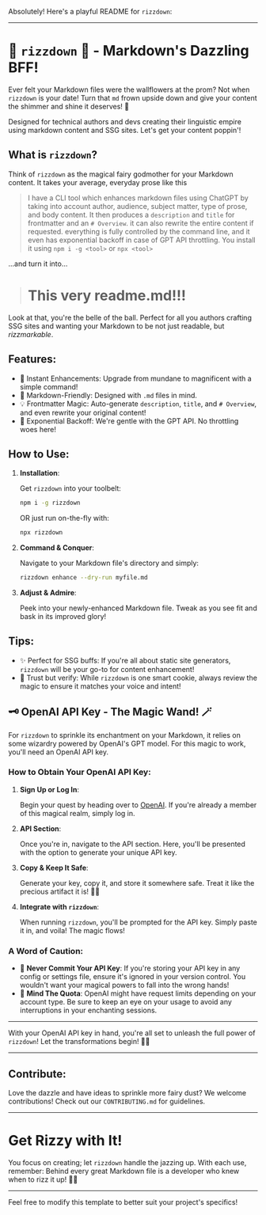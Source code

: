 Absolutely! Here's a playful README for `rizzdown`:

---

# 🌟 `rizzdown` 🌟 - Markdown's Dazzling BFF!

Ever felt your Markdown files were the wallflowers at the prom? Not when `rizzdown` is your date! Turn that `md` frown upside down and give your content the shimmer and shine it deserves! 🎉

Designed for technical authors and devs creating their linguistic empire using markdown content and SSG sites. Let's get your content poppin'!

## What is `rizzdown`?

Think of `rizzdown` as the magical fairy godmother for your Markdown content. It takes your average, everyday prose like this

> I have a CLI tool which enhances markdown files using ChatGPT by taking into account author, audience, subject matter, type of prose, and body content. It then produces a `description` and `title` for frontmatter and an `# Overview`. it can also rewrite the entire content if requested. everything is fully controlled by the command line, and it even has exponential backoff in case of GPT API throttling. You install it using `npm i -g <tool>` or `npx <tool>`

...and turn it into...

> # This very readme.md!!!

Look at that, you're the belle of the ball. Perfect for all you authors crafting SSG sites and wanting your Markdown to be not just readable, but _rizzmarkable_.

## Features:

- 🚀 Instant Enhancements: Upgrade from mundane to magnificent with a simple command!
- 🌈 Markdown-Friendly: Designed with `.md` files in mind.
- 💡 Frontmatter Magic: Auto-generate `description`, `title`, and `# Overview`, and even rewrite your original content!
- 🦥 Exponential Backoff: We're gentle with the GPT API. No throttling woes here!

## How to Use:

1. **Installation**:

   Get `rizzdown` into your toolbelt:

   ```bash
   npm i -g rizzdown
   ```

   OR just run on-the-fly with:

   ```bash
   npx rizzdown
   ```

2. **Command & Conquer**:

   Navigate to your Markdown file's directory and simply:

   ```bash
   rizzdown enhance --dry-run myfile.md
   ```

3. **Adjust & Admire**:

   Peek into your newly-enhanced Markdown file. Tweak as you see fit and bask in its improved glory!

## Tips:

- ✨ Perfect for SSG buffs: If you're all about static site generators, `rizzdown` will be your go-to for content enhancement!
- 🤖 Trust but verify: While `rizzdown` is one smart cookie, always review the magic to ensure it matches your voice and intent!

## 🗝 OpenAI API Key - The Magic Wand! 🪄

For `rizzdown` to sprinkle its enchantment on your Markdown, it relies on some wizardry powered by OpenAI's GPT model. For this magic to work, you'll need an OpenAI API key.

### How to Obtain Your OpenAI API Key:

1. **Sign Up or Log In**:

   Begin your quest by heading over to [OpenAI](https://beta.openai.com/signup/). If you're already a member of this magical realm, simply log in.

2. **API Section**:

   Once you're in, navigate to the API section. Here, you'll be presented with the option to generate your unique API key.

3. **Copy & Keep It Safe**:

   Generate your key, copy it, and store it somewhere safe. Treat it like the precious artifact it is! 📜💎

4. **Integrate with `rizzdown`**:

   When running `rizzdown`, you'll be prompted for the API key. Simply paste it in, and voila! The magic flows!

### A Word of Caution:

- 🚫 **Never Commit Your API Key**: If you're storing your API key in any config or settings file, ensure it's ignored in your version control. You wouldn't want your magical powers to fall into the wrong hands!
- 📆 **Mind The Quota**: OpenAI might have request limits depending on your account type. Be sure to keep an eye on your usage to avoid any interruptions in your enchanting sessions.

---

With your OpenAI API key in hand, you're all set to unleash the full power of `rizzdown`! Let the transformations begin! 🌌🌠

---

## Contribute:

Love the dazzle and have ideas to sprinkle more fairy dust? We welcome contributions! Check out our `CONTRIBUTING.md` for guidelines.

---

# Get Rizzy with It!

You focus on creating; let `rizzdown` handle the jazzing up. With each use, remember: Behind every great Markdown file is a developer who knew when to rizz it up! 🌈🚀

---

Feel free to modify this template to better suit your project's specifics!
